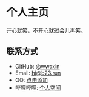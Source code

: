 # 个人主页

开心就笑，不开心就过会儿再笑。

## 联系方式

- GitHub: [@wwcxin](https://github.com/wwcxin)
- Email: hi@b23.run
- QQ: [点击添加](https://qm.qq.com/q/UZcoAr5e4a)
- 哔哩哔哩: [个人空间](https://space.bilibili.com/193373978)
